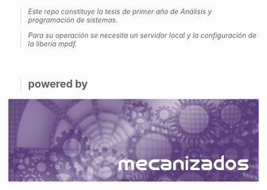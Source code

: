> _Este repo constituye la tesis de primer año de Análisis y programación de sistemas._

> _Para su operación se necesita un servidor local y la configuración de la libería mpdf._


&nbsp;

> ## **powered by**

[![mecanizados|aac](img/aldo_castillo_mecanizados.jpg)](github.com/mecanizados-aac/)
